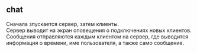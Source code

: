 ## chat
Сначала зпускается сервер, затем клиенты.\
Сервер выводит на экран оповещения о подключениях новых клиентов.\
Сообщения отправляются каждым клиентом на сервер, где выводится информация о времени, име пользователя, а также само сообщение.
